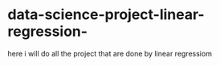 # data-science-project-linear-regression-
here i will do all the project that are done by linear regressiom
